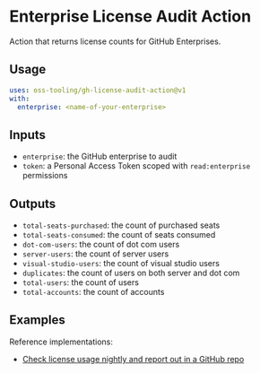 # Enterprise License Audit Action

Action that returns license counts for GitHub Enterprises.

## Usage

```yaml
uses: oss-tooling/gh-license-audit-action@v1
with:
  enterprise: <name-of-your-enterprise>
```

## Inputs

* `enterprise`: the GitHub enterprise to audit
* `token`: a Personal Access Token scoped with `read:enterprise` permissions

## Outputs

* `total-seats-purchased`: the count of purchased seats
* `total-seats-consumed`: the count of seats consumed
* `dot-com-users`: the count of dot com users
* `server-users`: the count of server users
* `visual-studio-users`: the count of visual studio users
* `duplicates`: the count of users on both server and dot com
* `total-users`: the count of users
* `total-accounts`: the count of accounts


## Examples

Reference implementations:

* [Check license usage nightly and report out in a GitHub repo](./examples/nightly-license-audit.yml)
